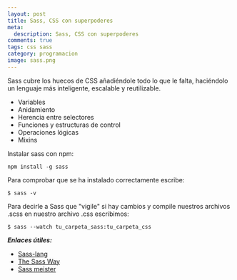 ```yaml
---
layout: post
title: Sass, CSS con superpoderes
meta:
  description: Sass, CSS con superpoderes
comments: true
tags: css sass
category: programacion
image: sass.png
---
```


Sass cubre los huecos de CSS añadiéndole todo lo que le falta, haciéndolo un lenguaje más inteligente, escalable y reutilizable.

- Variables
- Anidamiento
- Herencia entre selectores
- Funciones y estructuras de control
- Operaciones lógicas
- Mixins

Instalar sass con npm:

```
npm install -g sass
```

Para comprobar que se ha instalado correctamente escribe:

```
$ sass -v
```

Para decirle a Sass que "vigile" si hay cambios y compile nuestros archivos .scss en nuestro archivo .css escribimos:

```
$ sass --watch tu_carpeta_sass:tu_carpeta_css
```

**_Enlaces útiles:_**

- [Sass-lang](http://sass-lang.com/)
- [The Sass Way](http://thesassway.com/)
- [Sass meister](http://sassmeister.com)
